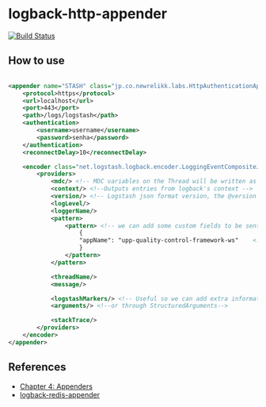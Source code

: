 # logback-http-appender

[![Build Status](https://travis-ci.org/kewang/logback-http-appender.svg?branch=master)](https://travis-ci.org/kewang/logback-http-appender)

## How to use

```xml

<appender name="STASH" class="jp.co.newrelikk.labs.HttpAuthenticationAppender">
    <protocol>https</protocol>
    <url>localhost</url>
    <port>443</port>
    <path>/logs/logstash</path>
    <authentication>
        <username>username</username>
        <password>senha</password>
    </authentication>
    <reconnectDelay>10</reconnectDelay>

    <encoder class="net.logstash.logback.encoder.LoggingEventCompositeJsonEncoder">
        <providers>
            <mdc/> <!-- MDC variables on the Thread will be written as JSON fields-->
            <context/> <!--Outputs entries from logback's context -->
            <version/> <!-- Logstash json format version, the @version field in the output-->
            <logLevel/>
            <loggerName/>
            <pattern>
                <pattern> <!-- we can add some custom fields to be sent with all the log entries make filtering easier in Logstash   -->
                    {
                    "appName": "upp-quality-control-framework-ws"    <!--or searching with Kibana-->
                    }
                </pattern>
            </pattern>

            <threadName/>
            <message/>

            <logstashMarkers/> <!-- Useful so we can add extra information for specific log lines as Markers-->
            <arguments/> <!--or through StructuredArguments-->

            <stackTrace/>
        </providers>
    </encoder>
</appender>

```

## References

* [Chapter 4: Appenders](http://logback.qos.ch/manual/appenders.html)
* [logback-redis-appender](https://github.com/kmtong/logback-redis-appender)
